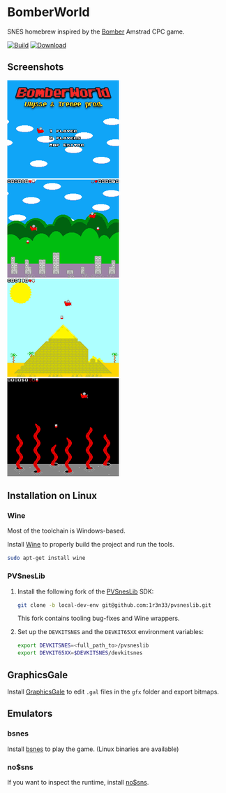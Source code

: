 # BomberWorld

SNES homebrew inspired by the [Bomber](https://www.mobygames.com/game/cpc/bomber_________) Amstrad CPC game.

[![Build](https://img.shields.io/travis/com/1r3n33/bomberworld)](https://travis-ci.com/1r3n33/bomberworld)
[![Download](https://img.shields.io/badge/download-latest-blue)](https://github.com/1r3n33/bomberworld/releases/latest)

## Screenshots

![Titlescreen](./screenshots/titlescreen.bmp)
![City](./screenshots/city.bmp)
![Pyramid](./screenshots/pyramid.bmp)
![Space](./screenshots/space.bmp)

## Installation on Linux

### Wine

Most of the toolchain is Windows-based.

Install [Wine](https://www.winehq.org/) to properly build the project and run the tools.

```bash
sudo apt-get install wine
```

### PVSnesLib

1. Install the following fork of the [PVSnesLib](https://www.portabledev.com/jeux/supernes/pvsneslib/) SDK:
   ```bash
   git clone -b local-dev-env git@github.com:1r3n33/pvsneslib.git
   ```
   This fork contains tooling bug-fixes and Wine wrappers.

2. Set up the `DEVKITSNES` and the `DEVKIT65XX` environment variables:
   ```bash
   export DEVKITSNES=<full_path_to>/pvsneslib
   export DEVKIT65XX=$DEVKITSNES/devkitsnes
   ```

## GraphicsGale

Install [GraphicsGale](https://graphicsgale.com/us/) to edit `.gal` files in the `gfx` folder and export bitmaps.

## Emulators

### bsnes

Install [bsnes](https://byuu.org/bsnes) to play the game. (Linux binaries are available)

### no$sns

If you want to inspect the runtime, install [no$sns](https://problemkaputt.de/sns.htm).
